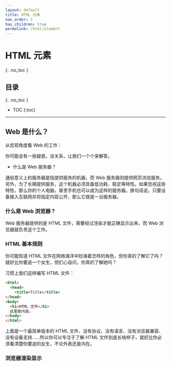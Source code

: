 ```yaml
---
layout: default
title: HTML 元素
nav_order: 1
has_children: true
permalink: /html/element
---
```


# HTML 元素
{: .no_toc }



## 目录
{: .no_toc }

- TOC
{:toc}

---

## Web 是什么？
从宏观角度看 Web 的工作：

你可能会有一些疑惑，没关系，让我们一个个来解答。

- 什么是 Web 服务器？

通俗意义上的服务器是指提供服务的机器，而 Web 服务器则提供网页浏览服务。另外，为了长期提供服务，这个机器必须具备低功耗、稳定等特性。如果忽视这些特性，那么你的个人电脑，甚至手机也可以成为这样的服务器。换句话说，只要设备接入互联网并将指定内容公开，那么它就是一台服务器。

### 什么是 Web 浏览器？
Web 服务器提供的是 HTML 文件，需要经过渲染才能正确显示出来，而 Web 浏览器就负责这个工作。

### HTML 基本规则
你可能知道 HTML 文件在网络海洋中扮演着怎样的角色，但你真的了解它了吗？就好比你要追一个女生，但扪心自问，你真的了解她吗？

习惯上我们这样编写 HTML 文件：

```html
<html>
  <head>
    <title>Title</title>
</head>
<body>
  <h1>HTML 文件</h1>
  这里是内容。
</body>
</html>
```

上面是一个最简单版本的 HTML 文件，没有协议、没有语言、没有浏览器兼容、没有设备支持……所以你可以专注于了解 HTML 文件到底长啥样子，就好比你必须看清楚你要追的女生，不论外表还是内在。

### 浏览器渲染显示
